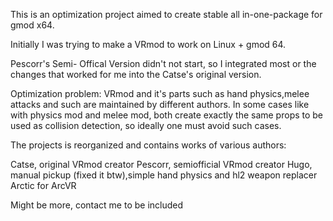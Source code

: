 This is an optimization project aimed to create stable all in-one-package for gmod x64. 

Initially I was trying to make a VRmod to work on Linux + gmod 64. 

Pescorr's Semi- Offical Version didn't not start, so I integrated most or the changes that worked for me into the Catse's original version. 

Optimization problem:
VRmod and it's parts such as hand physics,melee attacks and such are maintained by different authors. In some cases like with physics mod and melee mod, both create exactly the same props to be used as collision detection, so ideally one must avoid such cases. 

The projects is reorganized and contains works of various authors:

Catse, original VRmod creator
Pescorr, semiofficial VRmod creator
Hugo, manual pickup (fixed it btw),simple hand physics and hl2 weapon replacer
Arctic for ArcVR

Might be more, contact me to be included